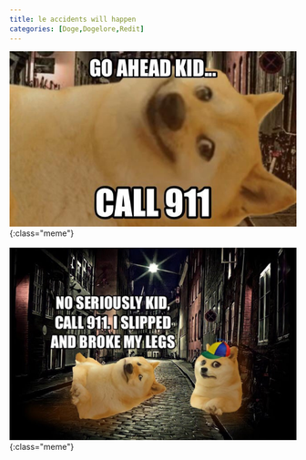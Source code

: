 ```yaml
---
title: le accidents will happen
categories: [Doge,Dogelore,Redit]
---
```

<link rel="stylesheet" href="/assets/css/custom.css">

![assets/doge1.jpg](/assets/doge1.jpg){:class="meme"}<br><br>
![assets/doge2.jpg](/assets/doge2.jpg){:class="meme"}


